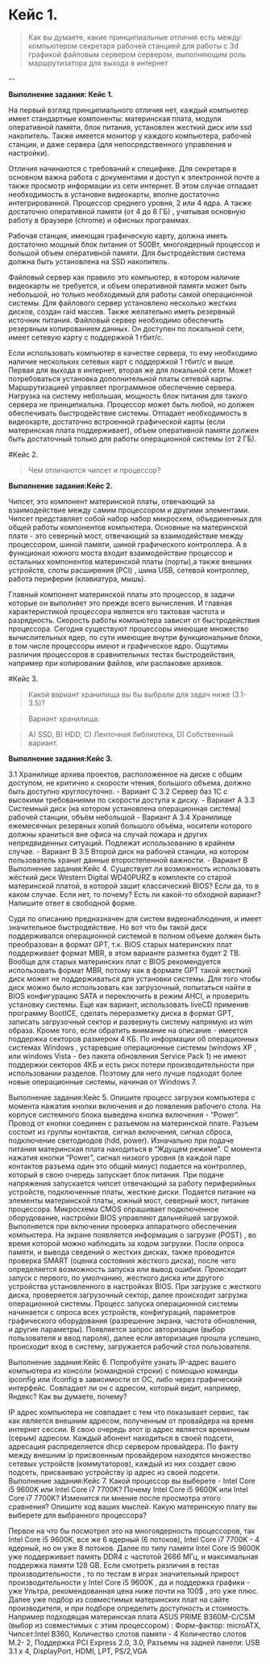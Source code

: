 # Кейс 1.

> Как вы думаете, какие принципиальные отличия есть между:
> компьютером секретаря
> рабочей станцией для работы с 3d графикой
> файловым сервером
> сервером, выполняющим роль маршрутизатора для выхода в интернет

--

**Выполнение задания: Кейс 1.**

На первый взгляд принципиального отличия нет, каждый компьютер имеет стандартные компоненты: материнская плата, модули оперативной памяти, блок питания, установлен жесткий диск или ssd накопитель. Также  имеется монитор у каждого компьютера, рабочей станции, и даже сервера (для непосредственного управления и настройки).

 Отличия начинаются с требований к специфике. Для секретаря в основном важна работа с документами и доступ к электронной почте а также просмотр информации из сети интернет. В этом случае отпадает необходимость в  установке видеокарты, вполне достаточно интегрированной. Процессор среднего уровня, 2 или 4 ядра. А также достаточно оперативной памяти (от 4 до 8 ГБ) , учитывая основную работу в браузере (chrome) и офисных программах. 

Рабочая станция, имеющая графическую карту, должна иметь достаточно мощный блок питания от 500Вт, многоядерный процессор и большой объем оперативной памяти. Для  быстродействия система должна быть установлена на SSD накопитель.

Файловый сервер как правило это компьютер, в котором наличие видеокарты не требуется, и объем оперативной памяти может быть небольшой, но только необходимый для работы самой операционной системы. Для файлового сервер установлено несколько жестких дисков, создан raid массив. Также желательно иметь резервный источник питания. Файловый сервер необходимо обеспечить резервным копированием данных. Он доступен по локальной сети, имеет сетевую карту с поддержкой 1 гбит/с. 

Если  использовать компьютер в качестве сервера, то ему необходимо наличие нескольких сетевых карт с поддержкой 1 гбит/с и выше. Первая для выхода в интернет, вторая же для локальной сети. Может потребоваться установка дополнительной платы сетевой карты. Маршрутизацией управляет программное обеспечение сервера. Нагрузка на систему небольшая, мощность блок питания для такого сервера не принципиальна. Процессор может быть любой, но должен обеспечивать быстродействие системы. Отпадает необходимость в видеокарте, достаточно встроенной графической карты (если материнская плата поддерживает), объем оперативной памяти должен быть достаточный только для работы операционной системы (от 2 ГБ). 

#Кейс 2.

>Чем отличаются чипсет и процессор? 

**Выполнение задания:Кейс 2.**

Чипсет, это компонент материнской платы, отвечающий за взаимодействие между самим процессором и другими элементами. Чипсет представляет собой набор набор микросхем, объединенных для общей работы компонентов компьютера. Основные на материнской плате  - это северный мост, отвечающий за взаимодействие между процессором, шиной памяти, шиной графического контроллера. А в функционал  южного моста входит взаимодействие процессор и остальных компонентов материнской платы (порты),а также внешних устройств,  слоты расширения (PCI) , шина USB, сетевой контроллер, работа периферии (клавиатура, мышь). 

Главный компонент материнской платы это процессор, в задачи которые он выполняет это прежде всего вычисления. И  главная характеристикой процессора является его тактовая частота и разрядность.   Скорость работы компьютера  зависит от быстродействия процессора. Сегодня существуют процессоры имеющие множество вычислительных ядер, по сути имеющие внутри функциональные блоки, в том числе  процессоры  имеют и графическое ядро. Ощутимы различия процессоров в сравнительных тестах быстродействия, например при копировании файлов, или распаковке архивов.

#Кейс 3.

> Какой вариант хранилища вы бы выбрали для задач ниже (3.1-3.5)?

> Вариант хранилища: 

> А) SSD, B) HDD, C) Ленточная библиотека, D) Собственный вариант.

**Выполнение задания:Кейс 3.**

3.1 Хранилище архива проектов, расположенное на диске с общим доступом, не критично к скорости чтения, большого объема, должно быть доступно круглосуточно. - Вариант  C
3.2 Сервер баз 1С с высокими требованиями по скорости доступа к диску. - Вариант  A
3.3 Системный диск (на котором установлена операционная система) рабочей станции, объём небольшой - Вариант  A
3.4 Хранилище ежемесячных резервных копий большого объёма, носители которого должны храниться вне офиса на случай пожара и других непредвиденных ситуаций. Подлежат использованию в крайнем случае. - Вариант  B
3.5 Второй диск на рабочей станции, на котором пользователь хранит данные второстепенной важности.  - Вариант  B
Выполнение задания:Кейс 4.
Существует ли возможность использовать жёсткий диск Western Digital WD40PURZ в комплекте со старой материнской платой, в которой зашит классический BIOS? Если да, то в каком случае. Если нет, то почему? Есть ли какой-то обходной вариант? Напишите ответ в свободной форме.


Судя по описанию предназначен для систем видеонаблюдения, и имеет значительное быстродействие.  Но вот что бы такой диск поддерживался операционной системой  в полном объеме должен быть преобразован в формат GPT, т.к. BIOS старых материнских плат поддерживает формат MBR, в этом варианте разметка будет 2 TB. Вообще для старых материнских плат с BIOS рекомендуется использовать формат MBR, потому как в формате GPT такой жесткий диск может не поддерживаться для установки системы. 
Для того чтобы диск можно было использовать как загрузочный,  попытаться найти в BIOS конфигурацию SATA и переключить в режим AHCI, и проверить установку системы. Еще как вариант, использовать liveCD применив программу BootICE, сделать переразметку диска в формат GPT, записать загрузочный сектор и развернуть систему напрямую из wim образа.
Кроме того, если обратить  внимание на описание -  имеется поддержка секторов размером 4 КБ. По информации  об операционных системах Windows , устаревшие операционные системы (windows XP , или windows Vista - без пакета обновления Service Pack 1) не имеют  поддержки секторов 4КБ и  есть риск потери производительности при использовании разделов. Поэтому для него лучше подходят более новые операционные системы, начиная от Windows 7. 




Выполнение задания:Кейс 5.
Опишите процесс загрузки компьютера с момента нажатия кнопки включения и до появления рабочего стола. 
На корпусе системного блока выведена кнопка включения - “Power”.
Провод от кнопки соединен с разъемом на материнской плате. Разъем состоит из группы контактов, сигнал включения, сигнал сброса, подключение светодиодов (hdd, power). Изначально при подаче питания материнская плата находиться в “Ждущем режиме”. С момента нажатия кнопки “Power”, сигнал низкого уровня (в каждой паре контактов разъема один это общий минус) подается на контроллер, который в свою очередь запускает блок питания. При подаче напряжения запускается чипсет отвечающий за работу периферийных устройств, подключенные платы, жесткие диски. Подается питание на элементы материнской платы, южный мост, северный мост, питание процессора. Микросхема CMOS опрашивает подключенное оборудование, настройки BIOS управляют дальнейшей загрузкой. Выполняется при включении проверка аппаратного обеспечения компьютера. На экране появляется информация о загрузке (POST) , во время которой можно наблюдать за ходом загрузки. После опроса памяти, и вывода сведений о жестких дисках, также проводится проверка SMART (оценка состояния жёсткого диска), после чего определяется возможность запуска или вывод ошибки. Происходит  запуск с первого, по умолчанию, жесткого диска или другого устройства установленного в настройках BIOS. При загрузке с жесткого диска, проверяется загрузочный сектор, далее происходит загрузка операционной системы. Процесс запуска операционной системы начинается с опроса всех устройств, конфигураций, параметров графического оборудования (разрешение экрана, частота обновления, и другие параметры). Появляется запрос авторизации (выбор пользователя и ввод пароля), далее если авторизация прошла успешно, происходит вход в систему, загружается рабочий стол пользователя.




















































Выполнение задания:Кейс 6.
Попробуйте узнать IP-адрес вашего компьютера из консоли (командной строки) с помощью команды ipconfig или ifconfig в зависимости от ОС, либо через графический интерфейс. Совпадает ли он с адресом, который видит, например, Яндекс? Как вы думаете, почему?


IP адрес компьютера не совпадает с тем что показывает сервис, так как является внешним адресом, полученным от провайдера на время интернет сессии. В свою очередь этот ip адрес является временным (серым) адресом. Каждый абонент находиться в своей подсети, адресация распределяется dhcp сервером провайдера. По факту между внешним ip присвоенным провайдером находятся  множество сетевых устройств (коммутаторов), каждый из них создает свою подсеть, присваиваю устройству ip адрес из своей подсети. 
Выполнение задания:Кейс  7.
Какой процессор вы выберете - Intel Core i5 9600K или Intel Core i7 7700K? Почему Intel Core i5 9600K или Intel Core i7 7700K? Изменится ли мнение после просмотра этого сравнения? Опишите ход ваших мыслей. Какую материнскую плату вы выберете для выбранного процессора?




Первое на что бы посмотрел это на многоядерность процессоров, так Intel Core i5 9600K,  все же 6 ядерный (6 потоков),  Intel Core i7 7700K - 4 ядерный, но он уже 8 потоков.  Далее по типу памяти Intel Core i5 9600K  уже поддерживает память  DDR4  с частотой 2666 МГц, и максимальная поддержка памяти 128 GB. 
Если смотреть различия в тестах производительности , то по тестам в играх значительный прирост производительности у Intel Core i5 9600K , да и поддержка графики  - уже Ультра, рекомендованная цена ниже почти на 100$ , это уже плюс. 
Далее уже подбор из совместимых материнских плат на сайте производителя,  и при подборе определить доступность  и стоимость. 
Например подходящая материнская плата ASUS PRIME B360M-C/CSM (выбор из совместимых с этим процессором) : Форм-фактор: microATX, Чипсет:Intel B360, Количество слотов памяти - 4 Количество слотов M.2- 2,
Поддержка PCI Express 2.0, 3.0, Разъемы на задней панели: USB 3.1 x 4, DisplayPort, HDMI, LPT, PS/2,VGA







